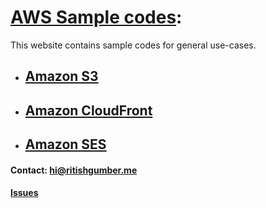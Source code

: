 # [AWS Sample codes](/): 
This website contains sample codes for general use-cases.

- ## [Amazon S3](/S3)

- ## [Amazon CloudFront](/CloudFront)

- ## [Amazon SES](/SES)

#### Contact: [hi@ritishgumber.me](mailto:hi@ritishgumber.me)

#### [Issues](https://github.com/ritishgumber/aws-codes/issues)
